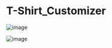 # T-Shirt_Customizer

![image](https://github.com/MunDo12138/T-Shirt_Customizer/assets/66548936/002b9c3e-59b8-4ebf-8a9c-f010a1837b7f)

![image](https://github.com/MunDo12138/T-Shirt_Customizer/assets/66548936/47b4e5e1-93a4-4ef8-bfae-3fa709cbba50)
